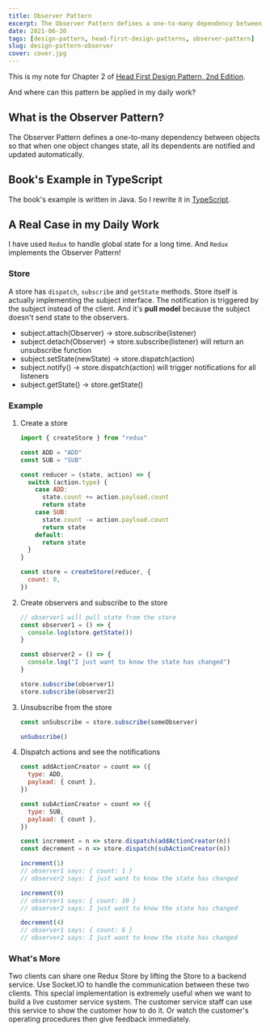 ```yaml
---
title: Observer Pattern
excerpt: The Observer Pattern defines a one-to-many dependency between objects so that when one object changes state, all its dependents are notified and updated automatically.
date: 2021-06-30
tags: [design-pattern, head-first-design-patterns, observer-pattern]
slug: design-pattern-observer
cover: cover.jpg
---
```


This is my note for Chapter 2 of [Head First Design Pattern, 2nd Edition](https://learning.oreilly.com/library/view/head-first-design/9781492077992/).

And where can this pattern be applied in my daily work?

## What is the Observer Pattern?

The Observer Pattern defines a one-to-many dependency between objects so that when one object changes state, all its dependents are notified and updated automatically.

## Book's Example in TypeScript

The book's example is written in Java. So I rewrite it in [TypeScript](https://github.com/wtlin1228/typescript-head-first-design-patterns-2nd-edition/tree/main/02-weather-station).

## A Real Case in my Daily Work

I have used `Redux` to handle global state for a long time. And `Redux` implements the Observer Pattern!

### Store

A store has `dispatch`, `subscribe` and `getState` methods. Store itself is actually implementing the subject interface. The notification is triggered by the subject instead of the client. And it's **pull model** because the subject doesn't send state to the observers.

- subject.attach(Observer) -> store.subscribe(listener)
- subject.detach(Observer) -> store.subscribe(listener) will return an unsubscribe function
- subject.setState(newState) -> store.dispatch(action)
- subject.notify() -> store.dispatch(action) will trigger notifications for all listeners
- subject.getState() -> store.getState()

### Example

1. Create a store

   ```js
   import { createStore } from "redux"

   const ADD = "ADD"
   const SUB = "SUB"

   const reducer = (state, action) => {
     switch (action.type) {
       case ADD:
         state.count += action.payload.count
         return state
       case SUB:
         state.count -= action.payload.count
         return state
       default:
         return state
     }
   }

   const store = createStore(reducer, {
     count: 0,
   })
   ```

1. Create observers and subscribe to the store

   ```js
   // observer1 will pull state from the store
   const observer1 = () => {
     console.log(store.getState())
   }

   const observer2 = () => {
     console.log("I just want to know the state has changed")
   }

   store.subscribe(observer1)
   store.subscribe(observer2)
   ```

1. Unsubscribe from the store

   ```js
   const unSubscribe = store.subscribe(someObserver)

   unSubscribe()
   ```

1. Dispatch actions and see the notifications

   ```js
   const addActionCreator = count => ({
     type: ADD,
     payload: { count },
   })

   const subActionCreator = count => ({
     type: SUB,
     payload: { count },
   })

   const increment = n => store.dispatch(addActionCreator(n))
   const decrement = n => store.dispatch(subActionCreator(n))

   increment(1)
   // observer1 says: { count: 1 }
   // observer2 says: I just want to know the state has changed

   increment(9)
   // observer1 says: { count: 10 }
   // observer2 says: I just want to know the state has changed

   decrement(4)
   // observer1 says: { count: 6 }
   // observer2 says: I just want to know the state has changed
   ```

### What's More

Two clients can share one Redux Store by lifting the Store to a backend service. Use Socket.IO to handle the communication between these two clients. This special implementation is extremely useful when we want to build a live customer service system. The customer service staff can use this service to show the customer how to do it. Or watch the customer's operating procedures then give feedback immediately.
